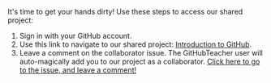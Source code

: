 It's time to get your hands dirty! Use these steps to access our shared project:

1. Sign in with your GitHub account.
2. Use this link to navigate to our shared project: <a href="https://github.com/githubschool/open-enrollment-classes-introduction-to-github" target="_blank">Introduction to GitHub</a>.
3. Leave a comment on the collaborator issue. The GitHubTeacher user will auto-magically add you to our project as a collaborator. <a href="https://github.com/githubschool/open-enrollment-classes-introduction-to-github/issues/927" target="_blank">Click here to go to the issue, and leave a comment!</a>
